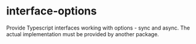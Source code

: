 # interface-options
Provide Typescript interfaces working with options - sync and async. The actual implementation must be provided by another package.
